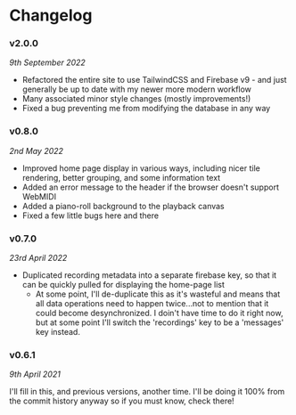 # Changelog

### v2.0.0

_9th September 2022_

-   Refactored the entire site to use TailwindCSS and Firebase v9 - and just generally be up to date with my newer more modern workflow
-   Many associated minor style changes (mostly improvements!)
-   Fixed a bug preventing me from modifying the database in any way

### v0.8.0

_2nd May 2022_

-   Improved home page display in various ways, including nicer tile rendering, better grouping, and some information text
-   Added an error message to the header if the browser doesn't support WebMIDI
-   Added a piano-roll background to the playback canvas
-   Fixed a few little bugs here and there

### v0.7.0

_23rd April 2022_

-   Duplicated recording metadata into a separate firebase key, so that it can be quickly pulled for displaying the home-page list
    -   At some point, I'll de-duplicate this as it's wasteful and means that all data operations need to happen twice...not to mention that it could become desynchronized. I doin't have time to do it right now, but at some point I'll switch the 'recordings' key to be a 'messages' key instead.

### v0.6.1

_9th April 2021_

I'll fill in this, and previous versions, another time. I'll be doing it 100% from the commit history anyway so if you must know, check there!
